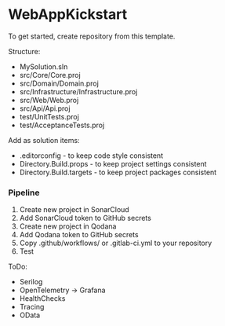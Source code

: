 # WebAppKickstart

To get started, create repository from this template.

Structure:
* MySolution.sln
* src/Core/Core.proj
* src/Domain/Domain.proj
* src/Infrastructure/Infrastructure.proj
* src/Web/Web.proj
* src/Api/Api.proj
* test/UnitTests.proj
* test/AcceptanceTests.proj

Add as solution items:
* .editorconfig - to keep code style consistent
* Directory.Build.props - to keep project settings consistent
* Directory.Build.targets - to keep project packages consistent

### Pipeline
1. Create new project in SonarCloud
2. Add SonarCloud token to GitHub secrets
3. Create new project in Qodana
4. Add Qodana token to GitHub secrets
5. Copy .github/workflows/ or .gitlab-ci.yml to your repository
6. Test

ToDo:
* Serilog
* OpenTelemetry -> Grafana
* HealthChecks
* Tracing
* OData
